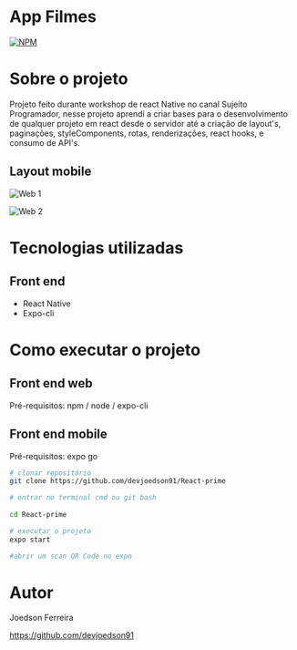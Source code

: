 # App Filmes
[![NPM](https://img.shields.io/npm/l/react)](https://github.com/devsuperior/sds1-wmazoni/blob/master/LICENSE) 

# Sobre o projeto

Projeto feito durante workshop de react Native no canal Sujeito Programador, nesse projeto aprendi a criar bases para o desenvolvimento de qualquer projeto em react desde o servidor até a criação de layout's, paginações, styleComponents, rotas, renderizações, react hooks, e consumo de API's.

## Layout mobile
![Web 1](https://github.com/devjoedson91/React-prime/tree/main/assets/layout01.jpeg)

![Web 2](https://github.com/devjoedson91/React-prime/tree/main/assets/layout02.jpeg)

# Tecnologias utilizadas
## Front end
- React Native
- Expo-cli

# Como executar o projeto

## Front end web
Pré-requisitos: npm / node / expo-cli

## Front end mobile

Pré-requisitos: expo go

```bash
# clonar repositório
git clone https://github.com/devjoedson91/React-prime

# entrar no terminal cmd ou git bash
 
cd React-prime

# executar o projeto
expo start

#abrir um scan QR Code no expo
```

# Autor

Joedson Ferreira

https://github.com/devjoedson91
 
